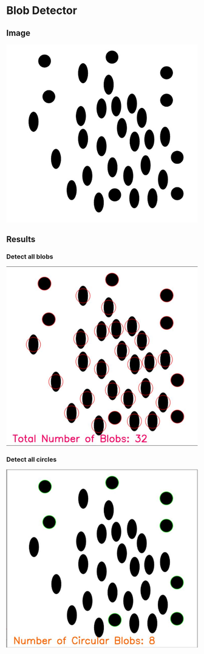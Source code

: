 # Blob Detector

## Image
![](https://github.com/Shakzhaf/Open_CV/blob/main/Blob%20Detector/images/blobs.jpg)

## Results
### Detect all blobs
![](https://github.com/Shakzhaf/Open_CV/blob/main/Blob%20Detector/images/Ellipse.jpg)

### Detect all circles
![](https://github.com/Shakzhaf/Open_CV/blob/main/Blob%20Detector/images/circle.jpg)
